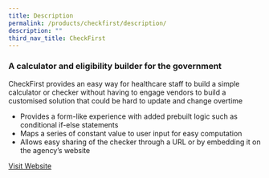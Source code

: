```yaml
---
title: Description
permalink: /products/checkfirst/description/
description: ""
third_nav_title: CheckFirst
---
```

### **A calculator and eligibility builder for the government**

CheckFirst provides an easy way for healthcare staff to build a simple calculator or checker without having to engage vendors to build a customised solution that could be hard to update and change overtime

*   Provides a form-like experience with added prebuilt logic such as conditional if-else statements
*   Maps a series of constant value to user input for easy computation
*   Allows easy sharing of the checker through a URL or by embedding it on the agency’s website
   
[Visit Website](https://www.checkfirst.gov.sg/)